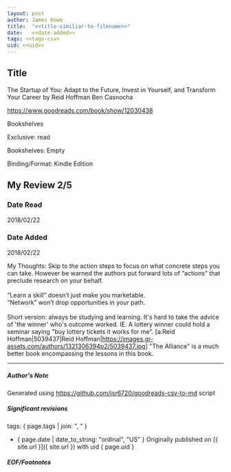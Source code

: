 ```yaml
---
layout: post
author: James Rowe
title:  "<<title-similiar-to-filename>>"
date:   <<date-added>>
tags: <<tags-csv>
uid: <<uid>>
---
```


<!-- highly dependent on how you personally use jekyll templates, and how you want this to show up -->

## Title

The Startup of You: Adapt to the Future, Invest in Yourself, and Transform Your Career by Reid Hoffman
Ben Casnocha 

https://www.goodreads.com/book/show/12030438

Bookshelves

Exclusive: read

Bookshelves: Empty

Binding/Format: Kindle Edition

## My Review 2/5

### Date Read
2018/02/22

### Date Added
2018/02/22

My Thoughts: Skip to the action steps to focus on what concrete steps you can take. However be warned the authors put forward lots of “actions” that preclude research on your behalf. <br/><br/>“Learn a skill” doesn’t just make you marketable. <br/>“Network” won’t drop opportunities in your path.<br/><br/>Short version: always be studying and learning. It's hard to take the advice of 'the winner' who's outcome worked. IE. A lottery winner could hold a seminar saying "buy lottery tickets it works for me". [a:Reid Hoffman|5039437|Reid Hoffman|https://images.gr-assets.com/authors/1321306394p2/5039437.jpg] "The Alliance" is a much better book encompassing the lessons in this book.

---

##### Author's Note

Generated using https://github.com/jsr6720/goodreads-csv-to-md script

##### Significant revisions

tags: { page.tags | join: ", " } <!-- todo move this somewhere -->

- { page.date | date_to_string: "ordinal", "US" } Originally published on [{ site.url }]({ site.url }) with uid { page.uid }

##### EOF/Footnotes
